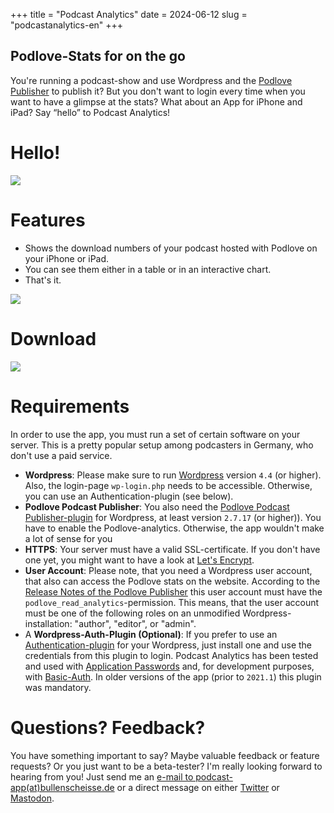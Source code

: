 +++
title = "Podcast Analytics"
date = 2024-06-12
slug =  "podcastanalytics-en"
+++

## Podlove-Stats for on the go

You're running a podcast-show and use Wordpress and the [Podlove Publisher](https://publisher.podlove.org/) to publish it? But you don't want to login every time when you want to have a glimpse at the stats? What about an App for iPhone and iPad? Say “hello” to Podcast Analytics!

# Hello!

![](PA_Dark_EN.jpeg)

# Features

- Shows the download numbers of your podcast hosted with Podlove on your iPhone or iPad.
- You can see them either in a table or in an interactive chart.
- That's it.

![](PA_Light_EN.jpeg)

# Download

[![](Download_on_the_App_Store.png)](https://itunes.apple.com/us/app/podcast-analytics/id1460023828?l=de&ls=1&mt=8)

# Requirements

In order to use the app, you must run a set of certain software on your server. This is a pretty popular setup among podcasters in Germany, who don't use a paid service.

- **Wordpress**: Please make sure to run [Wordpress](https://wordpress.org) version `4.4` (or higher). Also, the login-page `wp-login.php` needs to be accessible. Otherwise, you can use an Authentication-plugin (see below).
- **Podlove Podcast Publisher**: You also need the [Podlove Podcast Publisher-plugin](https://publisher.podlove.org) for Wordpress, at least version `2.7.17` (or higher)). You have to enable the Podlove-analytics. Otherwise, the app wouldn't make a lot of sense for you
- **HTTPS**: Your server must have a valid SSL-certificate. If you don't have one yet, you might want to have a look at [Let's Encrypt](https://letsencrypt.org).
- **User Account**: Please note, that you need a Wordpress user account, that also can access the Podlove stats on the website. According to the [Release Notes of the Podlove Publisher](https://wordpress.org/plugins/podlove-podcasting-plugin-for-wordpress/#developers) this user account must have the `podlove_read_analytics`-permission. This means, that the user account must be one of the following roles on an unmodified Wordpress-installation: "author", "editor", or "admin".
- A **Wordpress-Auth-Plugin (Optional)**: If you prefer to use an [Authentication-plugin](https://developer.wordpress.org/rest-api/using-the-rest-api/authentication/#authentication-plugins) for your Wordpress, just install one and use the credentials from this plugin to login. Podcast Analytics has been tested and used with [Application Passwords](https://wordpress.org/plugins/application-passwords/) and, for development purposes, with [Basic-Auth](https://github.com/WP-API/Basic-Auth). In older versions of the app (prior to `2021.1`) this plugin was mandatory.


# Questions? Feedback?

You have something important to say? Maybe valuable feedback or feature requests? Or you just want to be a beta-tester? I'm really looking forward to hearing from you! Just send me an [e-mail to podcast-app(at)bullenscheisse.de](mailto:podcast-app@bullenscheisse.de) or a direct message on either [Twitter](https://twitter.com/zeitschlag) or [Mastodon](https://chaos.social/@zeitschlag).
